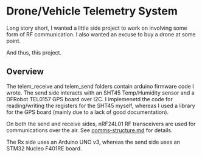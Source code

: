 # Drone/Vehicle Telemetry System

Long story short, I wanted a little side project to work on involving some form of RF communication. I also wanted an excuse to buy a drone at some point.

And thus, this project.

## Overview

The telem_receive and telem_send folders contain arduino firmware code I wrote. The send side interacts with an SHT45 Temp/Humidity sensor and a DFRobot TEL0157 GPS board over I2C. I implemenetd the code for reading/writing the registers for the SHT45 myself, whereas I used a library for the GPS board (mainly due to a lack of good documentation).

On both the send and receive sides, nRF24L01 RF transceivers are used for communications over the air. See [comms-structure.md](comms-structure.md) for details.

The Rx side uses an Arduino UNO v3, whereas the send side uses an STM32 Nucleo F401RE board.
